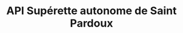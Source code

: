 ---
title: "API Supérette autonome de Saint Pardoux"
url: /saint-pardoux-soutiers/api-superette-autonome-de-saint-pardoux/
shop: commodité
---
